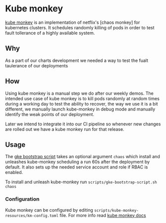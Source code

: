 # Kube monkey

[kube monkey](https://github.com/asobti/kube-monkey) is an implementation of netflix's [chaos monkey] for kubernetes clusters. It schedules randomly killing of pods
in order to test fault tollerance of a highly available system.

## Why

As a part of our charts development we needed a way to test the fualt taulerance of our deployments

## How

Using kube monkey is a manual step we do after our weekly demos. The intended use case of kube monkey is
to kill pods randomly at random times during a working day to test the ability to recover, the way we use it
is a bit different, we manually launch kube-monkey in debug mode and manually identify the weak points of our deployment.

Later we intend to integrate it into our CI pipeline so whenever new changes are rolled out we have a kube monkey run for that
release.


## Usage

The [gke bootstrap script](../../scripts/gke_bootstrap_script.sh) takes an optional argument `chaos` which install and unleashes kube-monkey scheduling a run 60s after the deployment by default. It also sets up the needed service account
and role if RBAC is enabled.

To install and unleash kube-monkey run `scripts/gke-bootstrap-script.sh chaos`

### Configuration

Kube monkey can be configured by editing `scripts/kube-monkey-resources/km-config.toml` file. For more info read [kube monkey docs](https://github.com/asobti/kube-monkey#configuring)
